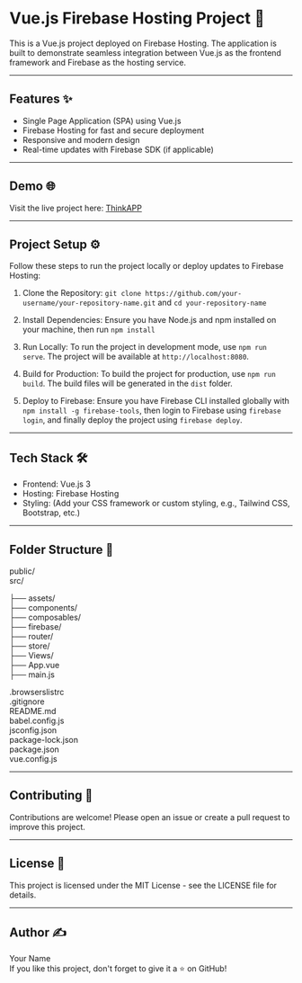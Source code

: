 # Vue.js Firebase Hosting Project 🚀

This is a Vue.js project deployed on Firebase Hosting. The application is built to demonstrate seamless integration between Vue.js as the frontend framework and Firebase as the hosting service.

---

## Features ✨

- Single Page Application (SPA) using Vue.js  
- Firebase Hosting for fast and secure deployment  
- Responsive and modern design  
- Real-time updates with Firebase SDK (if applicable)  

---

## Demo 🌐

Visit the live project here: [ThinkAPP](https://think-cloud-ce46c.web.app/)

---

## Project Setup ⚙️

Follow these steps to run the project locally or deploy updates to Firebase Hosting:

1. Clone the Repository: `git clone https://github.com/your-username/your-repository-name.git` and `cd your-repository-name`

2. Install Dependencies: Ensure you have Node.js and npm installed on your machine, then run `npm install`

3. Run Locally: To run the project in development mode, use `npm run serve`. The project will be available at `http://localhost:8080`.

4. Build for Production: To build the project for production, use `npm run build`. The build files will be generated in the `dist` folder.

5. Deploy to Firebase: Ensure you have Firebase CLI installed globally with `npm install -g firebase-tools`, then login to Firebase using `firebase login`, and finally deploy the project using `firebase deploy`.

---

## Tech Stack 🛠️

- Frontend: Vue.js 3  
- Hosting: Firebase Hosting  
- Styling: (Add your CSS framework or custom styling, e.g., Tailwind CSS, Bootstrap, etc.)  

---

## Folder Structure 📂

public/             
src/

  ├── assets/       
  ├── components/   
  ├── composables/  
  ├── firebase/     
  ├── router/       
  ├── store/        
  ├── Views/        
  ├── App.vue       
  ├── main.js  
  
.browserslistrc      
.gitignore           
README.md            
babel.config.js      
jsconfig.json        
package-lock.json    
package.json         
vue.config.js        


---

## Contributing 🤝

Contributions are welcome! Please open an issue or create a pull request to improve this project.

---

## License 📄

This project is licensed under the MIT License - see the LICENSE file for details.

---

## Author ✍️

Your Name  
If you like this project, don't forget to give it a ⭐ on GitHub!
